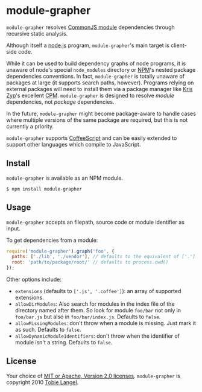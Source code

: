 module-grapher
==============

`module-grapher` resolves [CommonJS module][1] dependencies through recursive static analysis.

Although itself a [node.js][2] program, `module-grapher`'s main target is client-side code.

While it can be used to build dependency graphs of node programs, it is unaware of node's special `node_modules` directory or [NPM][3]'s nested package dependencies conventions. In fact, `module-grapher` is totally unaware of packages at large (it supports search paths, however). Programs relying on external packages will need to install them via a package manager like [Kris Zyp][4]'s excellent [CPM][5]. `module-grapher` is designed to resolve _module_ dependencies, not _package_ dependencies.

In the future, `module-grapher` might become package-aware to handle cases where multiple versions of the same package are required, but this is not currently a priority.

`module-grapher` supports [CoffeeScript][6] and can be easily extended to support other languages which compile to JavaScript.

Install
-------

`module-grapher` is available as an NPM module.

    $ npm install module-grapher

Usage
-----

`module-grapher` accepts an filepath, source code or module identifier as input.

To get dependencies from a module:

```javascript
require('module-grapher').graph('foo', {
  paths: ['./lib', './vendor'], // defaults to the equivalent of ['.']
  root: 'path/to/package/root/' // defaults to process.cwd()
});
```

Other options include:

* `extensions` (defaults to `['.js', '.coffee']`): an array of supported extensions.
* `allowDirModules`: Also search for modules in the index file of the directory named after them. So look for module `foo/bar` not only in `foo/bar.js` but also in `foo/bar/index.js`. Defaults to `false`.
* `allowMissingModules`: don't throw when a module is missing. Just mark it as such. Defaults to `false`.
* `allowDynamicModuleIdentifiers`: don't throw when the identifier of module isn't a string. Defaults to `false`.

License
-------

Your choice of [MIT or Apache, Version 2.0 licenses][7]. `module-grapher` is copyright 2010 [Tobie Langel][8].

[1]: http://wiki.commonjs.org/wiki/Modules/1.1
[2]: http://nodejs.org
[3]: http://npmjs.org
[4]: http://www.sitepen.com/blog/author/kzyp/
[5]: http://github.com/kriszyp/cpm
[6]: http://jashkenas.github.com/coffee-script
[7]: https://raw.github.com/tobie/module-grapher/master/LICENSE
[8]: http://tobielangel.com